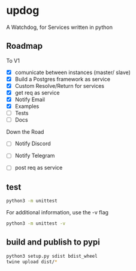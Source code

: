 # updog
A Watchdog, for Services written in python

## Roadmap
To V1
- [X] comunicate between instances (master/ slave)
- [X] Build a Postgres framework as service
- [X] Custom Resolve/Return for services
- [X] get req as service
- [X] Notify Email
- [X] Examples
- [ ] Tests
- [ ] Docs

Down the Road
- [ ] Notify Discord
- [ ] Notify Telegram
- [ ] post req as service


## test
```bash
python3 -m unittest
```
For additional information, use the -v flag
```bash
python3 -m unittest -v
```

## build and publish to pypi
```bash
python3 setup.py sdist bdist_wheel
twine upload dist/*
```
